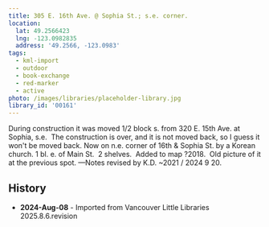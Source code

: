 ```yaml
---
title: 305 E. 16th Ave. @ Sophia St.; s.e. corner.
location:
  lat: 49.2566423
  lng: -123.0982835
  address: '49.2566, -123.0983'
tags:
  - kml-import
  - outdoor
  - book-exchange
  - red-marker
  - active
photo: /images/libraries/placeholder-library.jpg
library_id: '00161'
---
```

During construction it was moved 1/2 block s. from 320 E. 15th Ave. at Sophia, s.e.  The construction is over, and it is not moved back, so I guess it won't be moved back.
Now on n.e. corner of 16th & Sophia St. by a Korean church.
1 bl. e. of Main St.  2 shelves. 
 Added to map ?2018.  
Old picture of it at the previous spot.
—Notes revised by K.D. ~2021 / 2024 9 20.

## History
- **2024-Aug-08** - Imported from Vancouver Little Libraries 2025.8.6.revision
